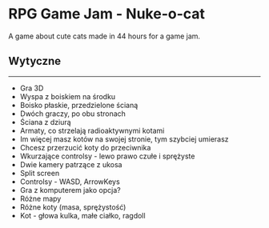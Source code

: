 # RPG Game Jam - Nuke-o-cat
A game about cute cats made in 44 hours for a game jam.

## Wytyczne
---

* Gra 3D
* Wyspa z boiskiem na środku
* Boisko płaskie, przedzielone ścianą
* Dwóch graczy, po obu stronach
* Ściana z dziurą
* Armaty, co strzelają radioaktywnymi kotami
* Im więcej masz kotów na swojej stronie, tym szybciej umierasz
* Chcesz przerzucić koty do przeciwnika
* Wkurzające controlsy - lewo prawo czułe i sprężyste
* Dwie kamery patrzące z ukosa
* Split screen
* Controlsy - WASD, ArrowKeys
* Gra z komputerem jako opcja?
* Różne mapy
* Różne koty (masa, sprężystość)
* Kot - głowa kulka, małe ciałko, ragdoll
